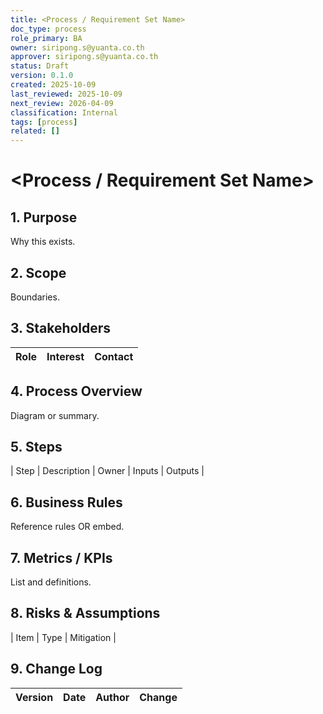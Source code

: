 ```yaml
---
title: <Process / Requirement Set Name>
doc_type: process
role_primary: BA
owner: siripong.s@yuanta.co.th
approver: siripong.s@yuanta.co.th
status: Draft
version: 0.1.0
created: 2025-10-09
last_reviewed: 2025-10-09
next_review: 2026-04-09
classification: Internal
tags: [process]
related: []
---
```


# <Process / Requirement Set Name>

## 1. Purpose
Why this exists.

## 2. Scope
Boundaries.

## 3. Stakeholders
| Role | Interest | Contact |
|------|----------|---------|

## 4. Process Overview
Diagram or summary.

## 5. Steps
| Step | Description | Owner | Inputs | Outputs |

## 6. Business Rules
Reference rules OR embed.

## 7. Metrics / KPIs
List and definitions.

## 8. Risks & Assumptions
| Item | Type | Mitigation |

## 9. Change Log
| Version | Date | Author | Change |
|---------|------|--------|--------|
